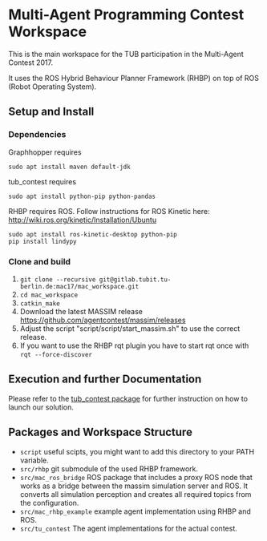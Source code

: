 # Multi-Agent Programming Contest Workspace

This is the main workspace for the TUB participation in the Multi-Agent Contest 2017.

It uses the ROS Hybrid Behaviour Planner Framework (RHBP) on top of ROS (Robot Operating System).

## Setup and Install

### Dependencies

Graphhopper requires
```
sudo apt install maven default-jdk
```
tub_contest requires

```
sudo apt install python-pip python-pandas
```
RHBP requires ROS. Follow instructions for ROS Kinetic here: http://wiki.ros.org/kinetic/Installation/Ubuntu
```
sudo apt install ros-kinetic-desktop python-pip
pip install lindypy
```

### Clone and build

1. `git clone --recursive git@gitlab.tubit.tu-berlin.de:mac17/mac_workspace.git`
2. `cd mac_workspace`
3. `catkin_make`
4. Download the latest MASSIM release https://github.com/agentcontest/massim/releases
5. Adjust the script "script/script/start_massim.sh" to use the correct release.
6. If you want to use the RHBP rqt plugin you have to start rqt once with `rqt --force-discover`

## Execution and further Documentation

Please refer to the [tub_contest package](src/tub_contest/Readme.md) for further instruction on how to launch our solution.


## Packages and Workspace Structure

* `script` useful scipts, you might want to add this directory to your PATH variable.
* `src/rhbp` git submodule of the used RHBP framework.
* `src/mac_ros_bridge` ROS package that includes a proxy ROS node that works as a bridge between the massim simulation server and ROS. It converts all simulation perception and creates all required topics from the configuration.
* `src/mac_rhbp_example` example agent implementation using RHBP and ROS.
* `src/tu_contest` The agent implementations for the actual contest.

